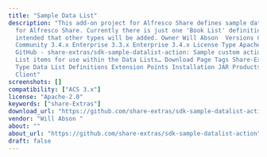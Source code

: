 ```yaml
---
title: "Sample Data List"
description: "This add-on project for Alfresco Share defines sample data list definitions
  for Alfresco Share. Currently there is just one 'Book List' definition but it is
  intended that other types will be added. Owner Will Abson ‌ Versions Community 3.3.x
  Community 3.4.x Enterprise 3.3.x Enterprise 3.4.x License Type Apache Project Page
  GitHub - share-extras/sdk-sample-datalist-action: Sample custom action for Data
  List items for use within the Data Lists… Download Page Tags Share-Extras Component
  Type Data List Definitions Extension Points Installation JAR Products Share Web
  Client"
screenshots: []
compatibility: ["ACS 3.x"]
license: "Apache-2.0"
keywords: ["share-Extras"]
download_url: "https://github.com/share-extras/sdk-sample-datalist-action"
vendor: "Will Abson ‌"
about: ""
about_url: "https://github.com/share-extras/sdk-sample-datalist-action"
draft: false
---
```

